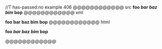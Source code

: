 //T has-passed:no
example 406
@@@@@@@@@@@@ src
**foo *bar **baz**
bim* bop**
@@@@@@@@@@@@ xml
<?xml version="1.0" encoding="UTF-8"?>
<!DOCTYPE document SYSTEM "CommonMark.dtd">
<document xmlns="http://commonmark.org/xml/1.0">
  <paragraph>
    <strong>
      <text>foo </text>
      <emph>
        <text>bar </text>
        <strong>
          <text>baz</text>
        </strong>
        <softbreak />
        <text>bim</text>
      </emph>
      <text> bop</text>
    </strong>
  </paragraph>
</document>
@@@@@@@@@@@@ html
<p><strong>foo <em>bar <strong>baz</strong>
bim</em> bop</strong></p>
@@@@@@@@@@@@
